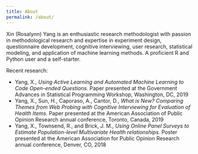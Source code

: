 ```yaml
---
title: About
permalink: /about/
---
```


Xin (Rosalynn) Yang is an enthusiastic research methodologist with passion in methodological research and expertise in experiment design, questionnaire development, cognitive interviewing, user research, statistical modeling, and application of machine learning methods. A proficient R and Python user and a self-starter.

Recent research:

* Yang, X., *Using Active Learning and Automated Machine Learning to Code Open-ended Questions.* Paper presented at the Government Advances in Statistical Programming Workshop, Washington, DC, 2019
* Yang, X., Sun, H., Caporaso, A., Cantor, D., *What is New? Comparing Themes from Web Probing with Cognitive Interviewing for Evaluation of Health Items.* Paper presented at the American Association of Public Opinion Research annual conference, Toronto, Canada, 2019
* Yang, X., Townsend, R., and Brick, J. M., *Using Online Panel Surveys to Estimate Population-level Multivariate Health relationships.* Poster presented at the American Association for Public Opinion Research annual conference, Denver, CO, 2018
